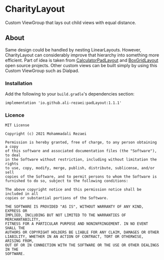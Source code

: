 # CharityLayout
Custom ViewGroup that lays out child views with equal distance.

## About
Same design could be handled by nesting LinearLayouts. 
However, CharityLayout can considerably improve that hierarchy into something more efficient.
Part of idea is taken from [CalculatorPadLayout](https://android.googlesource.com/platform/packages/apps/Calculator/+/marshmallow-mr3-release/src/com/android/calculator2/CalculatorPadLayout.java) and [BoxGridLayout](https://github.com/devunwired/custom-view-examples/blob/master/app/src/main/java/com/example/customview/widget/BoxGridLayout.java) open source projects. 
Other custom views can be built simply by using this Custom ViewGroup such as Dialpad.

### Installation

Add the following to your `build.gradle`'s dependencies section:
```
implementation 'io.github.ali-rezaei:padLayout:1.1.1'
```

### Licence
    MIT License

    Copyright (c) 2021 Mohammadali Rezaei

    Permission is hereby granted, free of charge, to any person obtaining a copy
    of this software and associated documentation files (the "Software"), to deal
    in the Software without restriction, including without limitation the rights
    to use, copy, modify, merge, publish, distribute, sublicense, and/or sell
    copies of the Software, and to permit persons to whom the Software is
    furnished to do so, subject to the following conditions:

    The above copyright notice and this permission notice shall be included in all
    copies or substantial portions of the Software.

    THE SOFTWARE IS PROVIDED "AS IS", WITHOUT WARRANTY OF ANY KIND, EXPRESS OR
    IMPLIED, INCLUDING BUT NOT LIMITED TO THE WARRANTIES OF MERCHANTABILITY,
    FITNESS FOR A PARTICULAR PURPOSE AND NONINFRINGEMENT. IN NO EVENT SHALL THE
    AUTHORS OR COPYRIGHT HOLDERS BE LIABLE FOR ANY CLAIM, DAMAGES OR OTHER
    LIABILITY, WHETHER IN AN ACTION OF CONTRACT, TORT OR OTHERWISE, ARISING FROM,
    OUT OF OR IN CONNECTION WITH THE SOFTWARE OR THE USE OR OTHER DEALINGS IN THE
    SOFTWARE.
